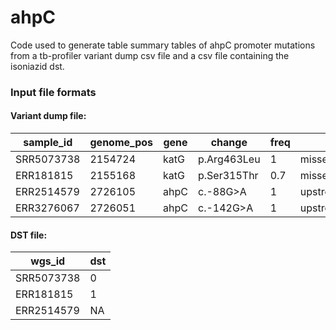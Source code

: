 # ahpC

Code used to generate table summary tables of ahpC promoter mutations from a tb-profiler variant dump csv file and a csv file containing the isoniazid dst.

### Input file formats

#### Variant dump file:

| sample_id  | genome_pos | gene | change      | freq | type                  | sublin           | drtype    | drugs     |
|------------|------------|------|-------------|------|-----------------------|------------------|-----------|-----------|
| SRR5073738 | 2154724    | katG | p.Arg463Leu | 1    | missense_variant      | lineage2.2.1     | Sensitive |           |
| ERR181815  | 2155168    | katG | p.Ser315Thr | 0.7  | missense_variant      | lineage3.1.1     | HR-TB     | isoniazid |
| ERR2514579 | 2726105    | ahpC | c.-88G>A    | 1    | upstream_gene_variant | lineage3         | Sensitive |           |
| ERR3276067 | 2726051    | ahpC | c.-142G>A   | 1    | upstream_gene_variant | lineage1.2.1.2.1 | RR-TB     |           |

#### DST file:


| wgs_id     | dst |
|------------|-----|
| SRR5073738 | 0   |
| ERR181815  | 1   |
| ERR2514579 | NA  |